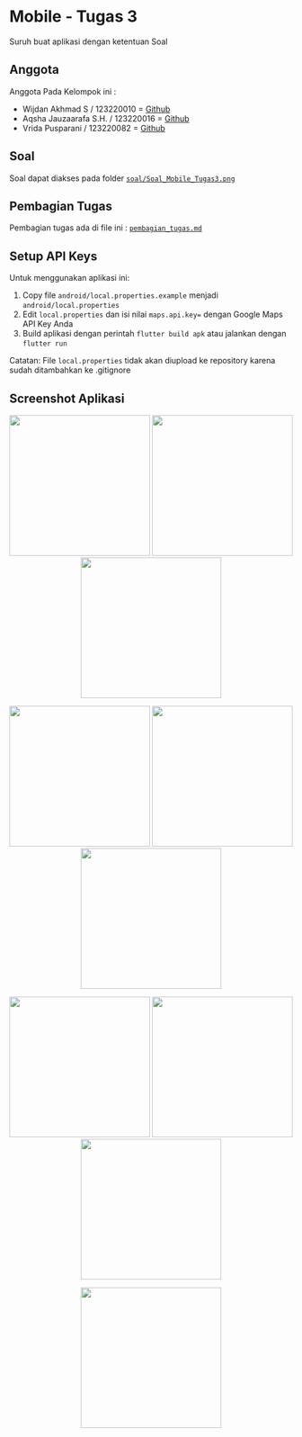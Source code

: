 # Mobile - Tugas 3

Suruh buat aplikasi dengan ketentuan Soal

## Anggota

Anggota Pada Kelompok ini :

- Wijdan Akhmad S / 123220010 = [Github](https://github.com/Simad9)
- Aqsha Jauzaarafa S.H. / 123220016 = [Github](https://github.com/aqshajr)
- Vrida Pusparani / 123220082 = [Github](https://github.com/vridaa)

## Soal

Soal dapat diakses pada folder [`soal/Soal_Mobile_Tugas3.png`](soal/Soal_Mobile_Tugas3.png)

## Pembagian Tugas
Pembagian tugas ada di file ini : [`pembagian_tugas.md`](soal/pembagian_tugas.md)

## Setup API Keys
Untuk menggunakan aplikasi ini:

1. Copy file `android/local.properties.example` menjadi `android/local.properties`
2. Edit `local.properties` dan isi nilai `maps.api.key=` dengan Google Maps API Key Anda
3. Build aplikasi dengan perintah `flutter build apk` atau jalankan dengan `flutter run`

Catatan: File `local.properties` tidak akan diupload ke repository karena sudah ditambahkan ke .gitignore

## Screenshot Aplikasi

<p align="center">
  <img src="assets/screenshots/login.jpg" width="250"/>
  <img src="assets/screenshots/home_page.jpg" width="250"/>
  <img src="assets/screenshots/anggota_page.jpg" width="250"/>
</p>

<p align="center">
  <img src="assets/screenshots/jenis_bilangan.jpg" width="250"/>
  <img src="assets/screenshots/konversi_waktu.jpg" width="250"/>
  <img src="assets/screenshots/stopwatch.jpg" width="250"/>
</p>

<p align="center">
  <img src="assets/screenshots/lbs_track.jpg" width="250"/>
  <img src="assets/screenshots/detail_rekomendasi.jpg" width="250"/>
  <img src="assets/screenshots/rekomendasi_web.jpg" width="250"/>
</p>

<p align="center">
  <img src="assets/screenshots/bantuan_page.jpg" width="250"/>
</p>


